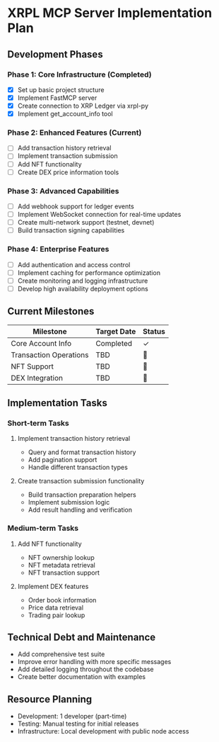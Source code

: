# XRPL MCP Server Implementation Plan

## Development Phases

### Phase 1: Core Infrastructure (Completed)
- [x] Set up basic project structure
- [x] Implement FastMCP server
- [x] Create connection to XRP Ledger via xrpl-py
- [x] Implement get_account_info tool

### Phase 2: Enhanced Features (Current)
- [ ] Add transaction history retrieval
- [ ] Implement transaction submission
- [ ] Add NFT functionality
- [ ] Create DEX price information tools

### Phase 3: Advanced Capabilities
- [ ] Add webhook support for ledger events
- [ ] Implement WebSocket connection for real-time updates
- [ ] Create multi-network support (testnet, devnet)
- [ ] Build transaction signing capabilities

### Phase 4: Enterprise Features
- [ ] Add authentication and access control
- [ ] Implement caching for performance optimization
- [ ] Create monitoring and logging infrastructure
- [ ] Develop high availability deployment options

## Current Milestones

| Milestone | Target Date | Status |
|-----------|-------------|--------|
| Core Account Info | Completed | ✓ |
| Transaction Operations | TBD | 🚧 |
| NFT Support | TBD | 📅 |
| DEX Integration | TBD | 📅 |

## Implementation Tasks

### Short-term Tasks
1. Implement transaction history retrieval
   - Query and format transaction history
   - Add pagination support
   - Handle different transaction types

2. Create transaction submission functionality
   - Build transaction preparation helpers
   - Implement submission logic
   - Add result handling and verification

### Medium-term Tasks
1. Add NFT functionality
   - NFT ownership lookup
   - NFT metadata retrieval
   - NFT transaction support

2. Implement DEX features
   - Order book information
   - Price data retrieval
   - Trading pair lookup

## Technical Debt and Maintenance
- Add comprehensive test suite
- Improve error handling with more specific messages
- Add detailed logging throughout the codebase
- Create better documentation with examples

## Resource Planning
- Development: 1 developer (part-time)
- Testing: Manual testing for initial releases
- Infrastructure: Local development with public node access
